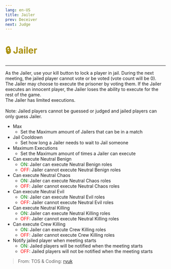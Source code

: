 ```yaml
---
lang: en-US
title: Jailer
prev: Deceiver
next: Judge
---
```


# <font color="#aa900d">🔒 <b>Jailer</b></font> <Badge text="Killing" type="tip" vertical="middle"/>

***

As the Jailer, use your kill button to lock a player in jail. During the next meeting, the jailed player cannot vote or be voted (vote count will be 0).<br>
The Jailer may choose to execute the prisoner by voting them. If the Jailer executes an innocent player, the Jailer loses the ability to execute for the rest of the game.<br>
The Jailer has limited executions.<br><br>
Note: Jailed players cannot be guessed or judged and jailed players can only guess Jailer.

- Max
  - Set the Maximum amount of Jailers that can be in a match
- Jail Cooldown
  - Set how long a Jailer needs to wait to Jail someone
- Maximum Executions
  - Set the Maximum amount of times a Jailer can execute
- Can execute Neutral Benign
  - <font color=green>ON</font>: Jailer can execute Neutral Benign roles
  - <font color=red>OFF</font>: Jailer cannot execute Neutral Benign roles
- Can execute Neutral Chaos
  - <font color=green>ON</font>: Jailer can execute Neutral Chaos roles
  - <font color=red>OFF</font>: Jailer cannot execute Neutral Chaos roles
- Can execute Neutral Evil
  - <font color=green>ON</font>: Jailer can execute Neutral Evil roles
  - <font color=red>OFF</font>: Jailer cannot execute Neutral Evil roles
- Can execute Neutral Killing
  - <font color=green>ON</font>: Jailer can execute Neutral Killing roles
  - <font color=red>OFF</font>: Jailer cannot execute Neutral Killing roles
- Can execute Crew Killing
  - <font color=green>ON</font>: Jailer can execute Crew Killing roles
  - <font color=red>OFF</font>: Jailer cannot execute Crew Killing roles
- Notify jailed player when meeting starts
  - <font color=green>ON</font>: Jailed players will be notified when the meeting starts
  - <font color=red>OFF</font>: Jailed players will not be notified when the meeting starts

> From: TOS & Coding: [ryuk](#)
